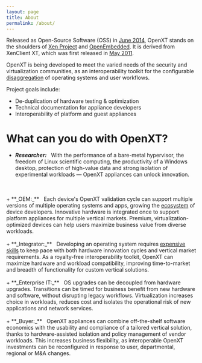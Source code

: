 ```yaml
---
layout: page
title: About
permalink: /about/
---
```


Released as Open-Source Software (OSS) in [June 2014](http://www.slideshare.net/xen_com_mgr/tricca-xen-summit2014), OpenXT stands on the shoulders of [Xen Project](http://xen.org) and [OpenEmbedded](http://openembedded.org).  It is derived from XenClient XT, which was first released in [May 2011](http://www.citrix.com/news/announcements/may-2011/citrix-announces-xenclient-2-and-xenclient-xt.html).

OpenXT is being developed to meet the varied needs of the security and virtualization communities, as an interoperability toolkit for the configurable [disaggregation](http://wiki.xen.org/wiki/Dom0_Disaggregation) of operating systems and user workflows.  

Project goals include:

+ De-duplication of hardware testing & optimization
+ Technical documentation for appliance developers
+ Interoperability of platform and guest appliances

# What can you do with OpenXT?

+ **_Researcher:_** &nbsp; With the performance of a bare-metal hypervisor, the freedom of Linux scientific computing, the productivity of a Windows desktop, protection of high-value data and strong isolation of experimental workloads &mdash; OpenXT appliances can unlock innovation.
<br>
<br>
+ **_OEM:_** &nbsp; Each device's OpenXT validation cycle can support multiple versions of multiple operating systems and apps, growing the <a href="http://www.softwareecosystems.org/">ecosystem</a> of device developers.  Innovative hardware is integrated once to support platform appliances for multiple vertical markets. Premium, virtualization-optimized devices can help users maximize business value from diverse workloads.
<br>
<br>
+ **_Integrator:_** &nbsp; Developing an operating system requires <a href="http://www.linuxfoundation.org/sites/main/files/publications/estimatinglinux.html">expensive skills</a> to keep pace with both hardware innovation cycles and vertical market requirements.  As a royalty-free interoperability toolkit, OpenXT can maximize hardware and workload compatibility, improving time-to-market and breadth of functionality for custom vertical solutions.
<br>
<br>
+ **_Enterprise IT:_** &nbsp; OS upgrades can be decoupled from hardware upgrades. Transitions can be timed for business benefit from new hardware and software, without disrupting legacy workflows.  Virtualization increases choice in workloads, reduces cost and isolates the operational risk of new applications and network services.
<br>
<br>
+ **_Buyer:_** &nbsp; OpenXT appliances can combine off-the-shelf software economics with the usability and compliance of a tailored vertical solution, thanks to hardware-assisted isolation and policy management of vendor workloads. This increases business flexibility, as interoperable OpenXT investments can be reconfigured in response to user, departmental, regional or M&A changes.
